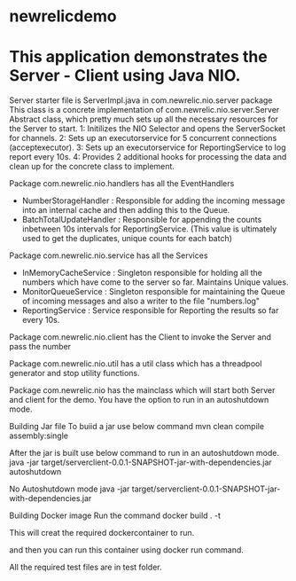 # newrelicdemo

# This application demonstrates the Server - Client using Java NIO.

Server starter file is ServerImpl.java in com.newrelic.nio.server package
This class is a concrete implementation of com.newrelic.nio.server.Server Abstract class, which pretty much sets up all the necessary resources for the Server to start. 
1: Initilizes the NIO Selector and opens the ServerSocket for channels. 
2: Sets up an executorservice for 5 concurrent connections (acceptexecutor). 
3: Sets up an executorservice for ReportingService to log report every 10s.
4: Provides 2 additional hooks for processing the data and clean up for the concrete class to implement. 


Package com.newrelic.nio.handlers has all the EventHandlers
- NumberStorageHandler : Responsible for adding the incoming message into an internal cache and then adding this to the Queue.
- BatchTotalUpdateHandler : Responsible for appending the counts inbetween 10s intervals for ReportingService. (This value is ultimately used to get the duplicates, unique counts for each batch)


Package com.newrelic.nio.service has all the Services
- InMemoryCacheService : Singleton responsible for holding all the numbers which have come to the server so far. Maintains Unique values. 
- MonitorQueueService : Singleton responsible for maintaining the Queue of incoming messages and also a writer to the file "numbers.log"
- ReportingService : Service responsible for Reporting the results so far every 10s.


Package com.newrelic.nio.client has the Client to invoke the Server and pass the number

Package com.newrelic.nio.util has a util class which has a threadpool generator and stop utility functions. 

Package com.newrelic.nio has the mainclass which will start both Server and client for the demo. You have the option to run in an autoshutdown mode. 



Building Jar file
To buiid a jar use below command
mvn clean compile assembly:single

After the jar is built use below command to run in an autoshutdown mode.
java -jar target/serverclient-0.0.1-SNAPSHOT-jar-with-dependencies.jar autoshutdown

No Autoshutdown mode
java -jar target/serverclient-0.0.1-SNAPSHOT-jar-with-dependencies.jar



Building Docker image
Run the command 
docker build . -t <tag>

This will creat the required dockercontainer to run. 

and then you can run this container using docker run command.


All the required test files are in test folder. 



  


